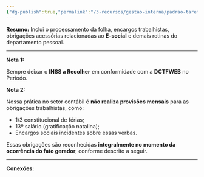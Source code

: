 ```yaml
---
{"dg-publish":true,"permalink":"/3-recursos/gestao-interna/padrao-tarefas/integrar-conferir-folha/","dgPassFrontmatter":true,"created":"2025-07-01T11:50:12.939-03:00","updated":"2025-06-11T10:30:15.427-03:00"}
---
```


**Resumo:** 
Inclui o processamento da folha, encargos trabalhistas, obrigações acessórias relacionadas ao **E-social** e demais rotinas do departamento pessoal.

---
**Nota 1:**

Sempre deixar o **INSS a Recolher** em conformidade com a **DCTFWEB** no Período.

**Nota 2:** 

Nossa prática no setor contábil é **não realiza provisões mensais** para as obrigações trabalhistas, como:

* 1/3 constitucional de férias;
* 13º salário (gratificação natalina);
* Encargos sociais incidentes sobre essas verbas.

Essas obrigações são reconhecidas **integralmente no momento da ocorrência do fato gerador**, conforme descrito a seguir.

---

**Conexões:**



